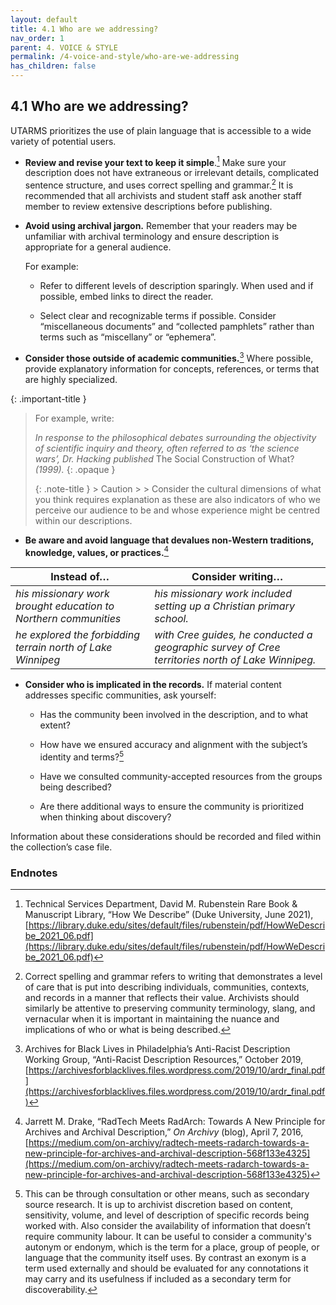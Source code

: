 ```yaml
---
layout: default
title: 4.1 Who are we addressing?
nav_order: 1
parent: 4. VOICE & STYLE
permalink: /4-voice-and-style/who-are-we-addressing
has_children: false
---
```


## 4.1 Who are we addressing?

UTARMS prioritizes the use of plain language that is accessible to a
wide variety of potential users.

* **Review and revise your text to keep it simple**.[^7] Make sure your description does not have extraneous or irrelevant details, complicated sentence structure, and uses correct spelling and grammar.[^8] It is recommended that all archivists and student staff ask another staff member to review extensive descriptions before publishing.

* **Avoid using archival jargon.** Remember that your readers may be unfamiliar with archival terminology and ensure description is appropriate for a general audience.


    For example:

  * Refer to different levels of description sparingly. When used and if possible, embed links to direct the reader.

  * Select clear and recognizable terms if possible. Consider “miscellaneous documents” and “collected pamphlets” rather than terms such as “miscellany” or “ephemera”.

* **Consider those outside of academic communities.**[^9] Where possible, provide explanatory information for concepts, references, or terms that are highly specialized.

{: .important-title }
> For example, write:
> 
> *In response to the philosophical debates surrounding the objectivity of scientific inquiry and theory, often referred to as ‘the science wars’, Dr. Hacking published* The Social Construction of What? *(1999).*
> {: .opaque }
> <div markdown="block">
> {: .note-title }
> > Caution
> >
> > Consider the cultural dimensions of what you think requires explanation as these are also indicators of who we perceive our audience to be and whose experience might be centred within our descriptions.
> </div>

* **Be aware and avoid language that devalues non-Western traditions, knowledge, values, or practices.**[^10]

| **Instead of…**                                                 | **Consider writing…**                                                                            |
| --------------------------------------------------------------- | ------------------------------------------------------------------------------------------------ |
| *his missionary work brought education to Northern communities* | *his missionary work included setting up a Christian primary school.*                            |
| *he explored the forbidding terrain north of Lake Winnipeg*     | *with Cree guides, he conducted a geographic survey of Cree territories north of Lake Winnipeg.* |

* **Consider who is implicated in the records.** If material content addresses specific communities, ask yourself:
    
  * Has the community been involved in the description, and to what extent?
    
  * How have we ensured accuracy and alignment with the subject’s identity and terms?[^11]
    
  * Have we consulted community-accepted resources from the groups being described?
    
  * Are there additional ways to ensure the community is prioritized when thinking about discovery?

Information about these considerations should be recorded and filed within the collection’s case file.

### Endnotes

[^7]: Technical Services Department, David M. Rubenstein Rare Book & Manuscript Library, “How We Describe” (Duke University, June 2021), [https://library.duke.edu/sites/default/files/rubenstein/pdf/HowWeDescribe_2021_06.pdf](https://library.duke.edu/sites/default/files/rubenstein/pdf/HowWeDescribe_2021_06.pdf)

[^8]: Correct spelling and grammar refers to writing that demonstrates a level of care that is put into describing individuals, communities, contexts, and records in a manner that reflects their value. Archivists should similarly be attentive to preserving community terminology, slang, and vernacular when it is important in maintaining the nuance and implications of who or what is being described.

[^9]: Archives for Black Lives in Philadelphia’s Anti-Racist Description Working Group, “Anti-Racist Description Resources,” October 2019, [https://archivesforblacklives.files.wordpress.com/2019/10/ardr_final.pdf](https://archivesforblacklives.files.wordpress.com/2019/10/ardr_final.pdf)

[^10]: Jarrett M. Drake, “RadTech Meets RadArch: Towards A New Principle for Archives and Archival Description,” *On Archivy* (blog), April 7, 2016, [https://medium.com/on-archivy/radtech-meets-radarch-towards-a-new-principle-for-archives-and-archival-description-568f133e4325](https://medium.com/on-archivy/radtech-meets-radarch-towards-a-new-principle-for-archives-and-archival-description-568f133e4325)

[^11]: This can be through consultation or other means, such as secondary source research. It is up to archivist discretion based on content, sensitivity, volume, and level of description of specific records being worked with. Also consider the availability of information that doesn’t require community labour. It can be useful to consider a community's autonym or endonym, which is the term for a place, group of people, or language that the community itself uses. By contrast an exonym is a term used externally and should be evaluated for any connotations it may carry and its usefulness if included as a secondary term for discoverability.
